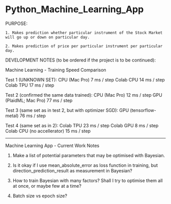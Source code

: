 # Python_Machine_Learning_App

PURPOSE:

	1. Makes prediction whether particular instrument of the Stock Market will go up or down on particular day.

	2. Makes prediction of price per particular instrument per particular day.
	

DEVELOPMENT NOTES (to be ordered if the project is to be continued):

Machine Learning - Training Speed Comparison

Test 1 (UNKNOWN SET):
CPU (Mac Pro) 			7 ms / step
Colab CPU 			14 ms / step
Colab TPU 			17 ms / step

Test 2 (confirmed the same data trained):
CPU (Mac Pro)			12 ms / step
GPU (PlaidML; Mac Pro)		77 ms / step

Test 3 (same set as in test 2, but with optimizer SGD):
GPU (tensorflow-metal)		76 ms / step

Test 4 (same set as in 2):
Colab TPU			23 ms / step
Colab GPU			8 ms / step
Colab CPU (no accellerator) 	15 ms / step

------------------------

Machine Learning App - Current Work Notes

1. Make a list of potential parameters that may be optimised with Bayesian.

2. Is it okay if I use mean_absolute_error as loss function in training, but direction_prediction_result as measurement in Bayesian?

3. How to train Bayesian with many factors? Shall I try to optimise them all at once, or maybe few at a time?

4. Batch size vs epoch size?



